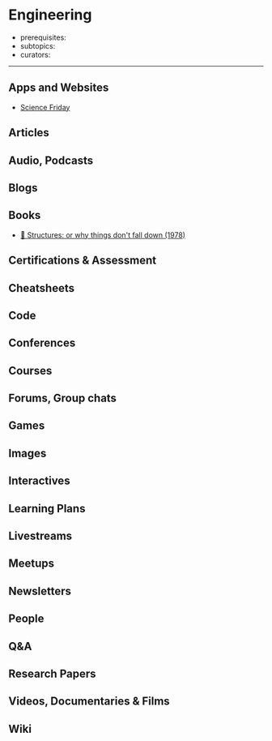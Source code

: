 # Engineering

- prerequisites:
- subtopics:
- curators:

------

## Apps and Websites

- [Science Friday](https://www.sciencefriday.com/topics/technology-engineering/)

## Articles

## Audio, Podcasts

## Blogs

## Books

- [📕 Structures: or why things don't fall down (1978)](http://www.goodreads.com/book/show/245344.Structures)

## Certifications & Assessment

## Cheatsheets

## Code

## Conferences

## Courses

## Forums, Group chats

## Games

## Images

## Interactives

## Learning Plans

## Livestreams

## Meetups

## Newsletters

## People

## Q&A

## Research Papers

## Videos, Documentaries & Films

## Wiki
